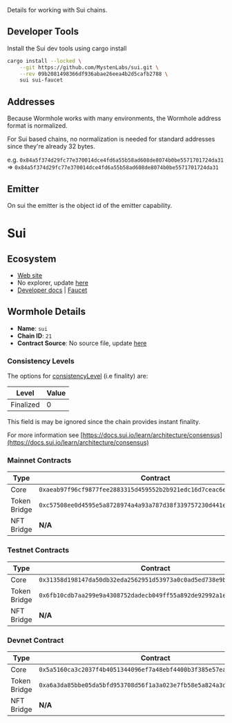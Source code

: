 Details for working with Sui chains.

## Developer Tools

Install the Sui dev tools using cargo install

```sh
cargo install --locked \
    --git https://github.com/MystenLabs/sui.git \
    --rev 09b2081498366df936abae26eea4b2d5cafb2788 \
    sui sui-faucet
```

## Addresses

Because Wormhole works with many environments, the Wormhole address format is normalized.

For Sui based chains, no normalization is needed for standard addresses since they're already 32 bytes.

e.g. `0x84a5f374d29fc77e370014dce4fd6a55b58ad608de8074b0be5571701724da31` => `0x84a5f374d29fc77e370014dce4fd6a55b58ad608de8074b0be5571701724da31`


## Emitter 

On sui the emitter is the object id of the emitter capability.


<!--SUI_CHAIN_DETAILS-->

# Sui

## Ecosystem

- [Web site](https://sui.io/)
- No explorer, update [here](https://github.com/wormhole-foundation/docs.wormhole.com/blob/main/scripts/src/chains/sui.json)
- [Developer docs](https://docs.sui.io/) | [Faucet](https://docs.sui.io/build/faucet)

## Wormhole Details

- **Name**: `sui`
- **Chain ID**: `21`
- **Contract Source**: No source file, update [here](https://github.com/wormhole-foundation/docs.wormhole.com/blob/main/scripts/src/chains/sui.json)

### Consistency Levels

The options for [consistencyLevel](../../components/core-contracts.md#consistencylevel) (i.e finality) are:

|Level|Value|
|-----|-----|
|Finalized|0|

This field is may be ignored since the chain provides instant finality.


For more information see [https://docs.sui.io/learn/architecture/consensus](https://docs.sui.io/learn/architecture/consensus)


### Mainnet Contracts

|Type|Contract|
|----|--------|
|Core|`0xaeab97f96cf9877fee2883315d459552b2b921edc16d7ceac6eab944dd88919c`|
|Token Bridge|`0xc57508ee0d4595e5a8728974a4a93a787d38f339757230d441e895422c07aba9`|
|NFT Bridge|**N/A**|

### Testnet Contracts

|Type|Contract|
|----|--------|
|Core|`0x31358d198147da50db32eda2562951d53973a0c0ad5ed738e9b17d88b213d790`|
|Token Bridge|`0x6fb10cdb7aa299e9a4308752dadecb049ff55a892de92992a1edbd7912b3d6da`|
|NFT Bridge|**N/A**|

### Devnet Contract

|Type|Contract|
|----|--------|
|Core|`0x5a5160ca3c2037f4b4051344096ef7a48ebf4400b3f385e57ea90e1628a8bde0`|
|Token Bridge|`0xa6a3da85bbe05da5bfd953708d56f1a3a023e7fb58e5a824a3d4de3791e8f690`|
|NFT Bridge|**N/A**|
  

<!--SUI_CHAIN_DETAILS-->